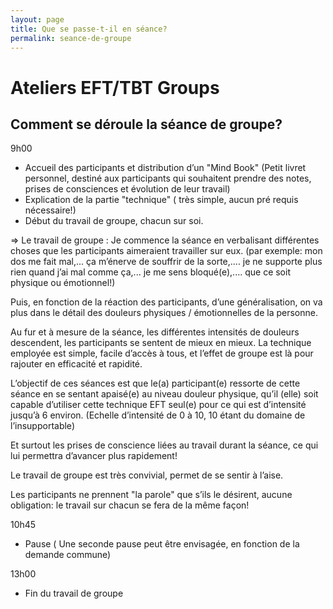 ```yaml
---
layout: page
title: Que se passe-t-il en séance?
permalink: seance-de-groupe
---
```


# Ateliers EFT/TBT Groups

## Comment se déroule la séance de groupe?

9h00

- Accueil des participants et distribution d’un "Mind Book" (Petit livret personnel, destiné aux participants qui souhaitent prendre des notes, prises de consciences et évolution de leur travail)
- Explication de la partie "technique" ( très simple, aucun pré requis nécessaire!)
- Début du travail de groupe, chacun sur soi.

=> Le travail de groupe : Je commence la séance en verbalisant différentes choses que les participants aimeraient travailler sur eux. (par exemple: mon dos me fait mal,... ça m’énerve de souffrir de la sorte,.... je ne supporte plus rien quand j’ai mal comme ça,... je me sens bloqué(e),.... que ce soit physique ou émotionnel!)

Puis, en fonction de la réaction des participants, d’une généralisation, on va plus dans le détail des douleurs physiques / émotionnelles de la personne.

Au fur et à mesure de la séance, les différentes intensités de douleurs descendent, les participants se sentent de mieux en mieux. La technique employée est simple, facile d’accès  à tous, et l’effet de groupe est là pour rajouter en efficacité et rapidité.

L’objectif de ces séances est que le(a) participant(e) ressorte de cette séance en se sentant apaisé(e) au niveau douleur physique, qu’il (elle) soit capable d’utiliser cette technique EFT seul(e) pour ce qui est d’intensité jusqu’à 6 environ. (Echelle d’intensité de 0 à 10, 10 étant du domaine de l’insupportable)

Et surtout les prises de conscience liées au travail durant la séance, ce qui lui permettra d’avancer plus rapidement!

Le travail de groupe est très convivial, permet de se sentir à l’aise.

Les participants ne prennent "la parole" que s’ils le désirent, aucune obligation: le travail sur chacun se fera de la même façon!


10h45

- Pause
( Une seconde pause peut être envisagée, en fonction de la demande commune)

13h00

- Fin du travail de groupe

